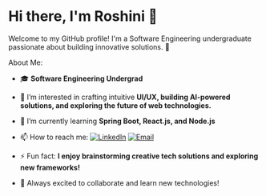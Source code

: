 # Hi there, I'm Roshini 👋

Welcome to my GitHub profile! I'm a Software Engineering undergraduate passionate about building innovative solutions. 🚀

About Me:
- 🎓 **Software Engineering Undergrad**
- 👀 I’m interested in crafting intuitive **UI/UX, building AI-powered solutions, and exploring the future of web technologies.**
- 🌱 I’m currently learning **Spring Boot, React.js, and Node.js**
- 📫 How to reach me: [![LinkedIn](https://img.shields.io/badge/LinkedIn-Connect-blue?style=flat&logo=linkedin)](https://www.linkedin.com/in/roshini-de-silva) 
[![Email](https://img.shields.io/badge/Email-Contact-red?style=flat&logo=gmail)](mailto:roshdesilva9@gmail.com)
- ⚡ Fun fact: **I enjoy brainstorming creative tech solutions and exploring new frameworks!**

- 🚀 Always excited to collaborate and learn new technologies!

<!---
![Roshini's GitHub Stats](https://github-readme-stats.vercel.app/api?username=RoshiniDe&show_icons=true&theme=dark)

![GitHub Contribution Graph](https://github-readme-activity-graph.vercel.app/graph?username=RoshiniDe&theme=react)

![Top Languages](https://github-readme-stats.vercel.app/api/top-langs/?username=RoshiniDe&layout=compact&theme=dark)

![GitHub Trophies](https://github-profile-trophy.vercel.app/?username=RoshiniDe&theme=darkhub)

![GitHub Trophies](https://github-profile-trophy.vercel.app/?username=your-github-usernam&theme=darkhub)
---!>

<!---
RoshiniDe/RoshiniDe is a ✨ special ✨ repository because its `README.md` (this file) appears on your GitHub profile.
You can click the Preview link to take a look at your changes.
--->
